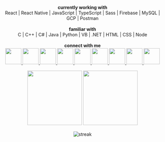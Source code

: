 <p align="center">
<!--
  <img src="https://github.com/cmcodes1/cmcodes1/blob/master/cmcodes.gif" width="430px" height="150px" alt="Hi! I am cmcodes 😊 JavaScript/ React (Native) Developer ⚛" />
  <br/>
  <br/>
-->
  <text><b>currently working with</b></text>
  <br/>
  <text>React | React Native | JavaScript | TypeScript | Sass | Firebase | MySQL | GCP | Postman</text>
  <br/><br/>
  <text><b>familiar with</b></text>
  <br/>
  <text>C | C++ | C# | Java | Python | VB | .NET | HTML | CSS | Node</text>
  <br/><br/>
  <text><b>connect with me</b></text>
  <br/>
  <a title="Google me" href="https://www.google.com/search?q=cmcodes&rlz=1C1CHZN_enIN928IN928&oq=cmcodes&aqs=chrome.0.69i59j35i39j0i10i30j69i60l3j69i65.2924j0j4&sourceid=chrome&ie=UTF-8">
        <img src="https://cdn4.iconfinder.com/data/icons/social-media-and-logos-11/32/Logo_Google-512.png" width="50" height="50" />
  </a>
  <a title="View my website" href="https://www.cmcodes.in/">
    <img src="https://cdn3.iconfinder.com/data/icons/colorful-guache-social-media-logos-1/159/social-media_web-256.png" width="50" height="50" />
  </a>
  <a title="Read my blogs on DEV" href="https://dev.to/cmcodes">
    <img src="https://cdn3.iconfinder.com/data/icons/logos-and-brands-adobe/512/84_Dev-512.png" width="50" height="50" />
  </a>
  <a title="View my Instagram profile" href="https://instagram.com/cmcodes">
    <img src="https://cdn4.iconfinder.com/data/icons/social-media-and-logos-11/32/Logo_Instagram-512.png" width="50" height="50" />
  </a>
  <a title="Email me" href="mailto:cm@cmcodes.in">
    <img src="https://cdn4.iconfinder.com/data/icons/social-media-and-logos-11/32/Logo_Gmail_envelope_letter_email-512.png" width="50" height="50" />
  </a>
  <a title="View my Stackoverflow profile" href="https://stackoverflow.com/users/8161436/cmcodes">
    <img src="https://cdn0.iconfinder.com/data/icons/social-media-and-logos-11/32/logo_stackoverflow_Stack_overflow-512.png" width="50" height="50" />
  </a>
  <a title="View my Twitter profile" href="https://twitter.com/cmcodes1">
    <img src="https://cdn4.iconfinder.com/data/icons/social-media-and-logos-11/32/Logo_Twitter_bird-512.png" width="50" height="50" />
  </a>
  <a title="Ping me on Telegram" href="https://t.me/cmcodes">
    <img src="https://cdn4.iconfinder.com/data/icons/social-media-and-logos-11/32/Logo_telegram_Airplane_Air_plane_paper_airplane-22-512.png" width="50" height="50" />
  </a>
  <a title="View my profile on LinkedIn" href="https://linkedin.com/in/cmcodes">
    <img src="https://cdn4.iconfinder.com/data/icons/social-media-and-logos-11/32/Logo_LinkedIn-512.png" width="50" height="50" />
  </a>
  <br/>
  <br/>
  <img src="https://github-readme-stats.vercel.app/api?username=cmcodes1&count_private=true&show_icons=true&theme=radical" height="170px">
  <img src="https://github-readme-stats.vercel.app/api/top-langs/?username=cmcodes1&layout=compact&theme=radical" height="170px">
  <br/>
  <br/>
  <img src="https://github-readme-streak-stats.herokuapp.com/?user=cmcodes1&theme=black-ice&hide_border=true&stroke=0000&background=0D1117&ring=e05397&fire=e05397&currStreakLabel=e05397&bg_color=30,e96443,904e95&title_color=fff&text_color=fff" alt="streak" />
</p>
